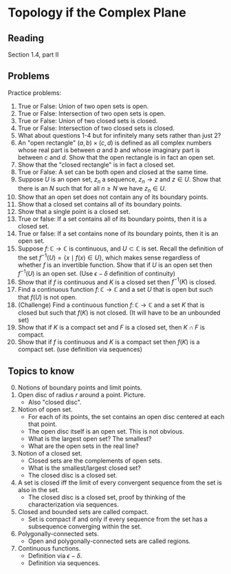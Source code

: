 # Topology if the Complex Plane

## Reading

Section 1.4, part II

## Problems

Practice problems:

1. True or False: Union of two open sets is open.
2. True or False: Intersection of two open sets is open.
3. True or False: Union of two closed sets is closed.
4. True or False: Intersection of two closed sets is closed.
5. What about questions 1-4 but for infinitely many sets rather than just 2?
6. An "open rectangle" $(a,b)\times (c,d)$ is defined as all complex numbers whose real part is between $a$ and $b$ and whose imaginary part is between $c$ and $d$. Show that the open rectangle is in fact an open set.
7. Show that the "closed rectangle" is in fact a closed set.
8. True or False: A set can be both open and closed at the same time.
9. Suppose $U$ is an open set, $z_n$ a sequence, $z_n\to z$ and $z\in U$. Show that there is an $N$ such that for all $n\geq N$ we have $z_n\in U$.
10. Show that an open set does not contain any of its boundary points.
11. Show that a closed set contains all of its boundary points.
12. Show that a single point is a closed set.
13. True or false: If a set contains all of its boundary points, then it is a closed set.
14. True or false: If a set contains none of its boundary points, then it is an open set.
15. Suppose $f\colon\mathbb{C}\to\mathbb{C}$ is continuous, and $U\subset\mathbb{C}$ is set. Recall the definition of the set $f^{-1}(U) = \left\{ x\mid f(x)\in U\right\}$, which makes sense regardless of whether $f$ is an invertible function. Show that if $U$ is an open set then $f^{-1}(U)$ is an open set. (Use $\epsilon-\delta$ definition of continuity)
16. Show that if $f$ is continuous and $K$ is a closed set then $f^{-1}(K)$ is closed.
17. Find a continuous function $f\colon\mathbb{C}\to\mathbb{C}$ and a set $U$ that is open but such that $f(U)$ is not open.
18. (Challenge) Find a continuous function $f\colon\mathbb{C}\to\mathbb{C}$ and a set $K$ that is closed but such that $f(K)$ is not closed. (It will have to be an unbounded set)
19. Show that if $K$ is a compact set and $F$ is a closed set, then $K\cap F$ is compact.
20. Show that if $f$ is continuous and $K$ is a compact set then $f(K)$ is a compact set. (use definition via sequences)

## Topics to know

0. Notions of boundary points and limit points.
1. Open disc of radius $r$ around a point. Picture.
    - Also "closed disc".
2. Notion of open set.
    - For each of its points, the set contains an open disc centered at each that point.
    - The open disc itself is an open set. This is not obvious.
    - What is the largest open set? The smallest?
    - What are the open sets in the real line?
3. Notion of a closed set.
    - Closed sets are the complements of open sets.
    - What is the smallest/largest closed set?
    - The closed disc is a closed set.
4. A set is closed iff the limit of every convergent sequence from the set is also in the set.
    - The closed disc is a closed set, proof by thinking of the characterization via sequences.
5. Closed and bounded sets are called compact.
    - Set is compact if and only if every sequence from the set has a subsequence converging within the set.
6. Polygonally-connected sets.
    - Open and polygonally-connected sets are called regions.
7. Continuous functions.
    - Definition via $\epsilon-\delta$.
    - Definition via sequences.

